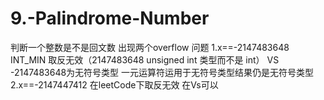 # 9.-Palindrome-Number
判断一个整数是不是回文数
出现两个overflow 问题
1.x==-2147483648 INT_MIN 取反无效（2147483648 unsigned int 类型而不是 int）
VS -2147483648为无符号类型 一元运算符运用于无符号类型结果仍是无符号类型
2.x==-2147447412 在leetCode下取反无效 在Vs可以
